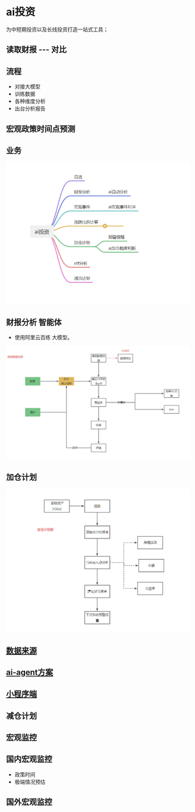 # ai投资

为中短期投资以及长线投资打造一站式工具；

## 读取财报 --- 对比

## 流程

* 对接大模型
* 训练数据
* 各种维度分析
* 出台分析报告

## 宏观政策时间点预测

## 业务

![业务导图.png](doc/img/业务导图.png)

## 财报分析 智能体

* 使用阿里云百练 大模型。

![财务分析数据流程.png](doc/img/财务分析数据流程.png)

## 加仓计划

![加仓计划.png](doc/img/加仓计划.png)


## [数据来源](doc/md/数据来源.md)


## [ai-agent方案](doc/md/ai-agent方案.md)


## [小程序端](doc/md/小程序端.md)


## 减仓计划

## 宏观监控

## 国内宏观监控

* 政策时间
* 极端情况预估

## 国外宏观监控

